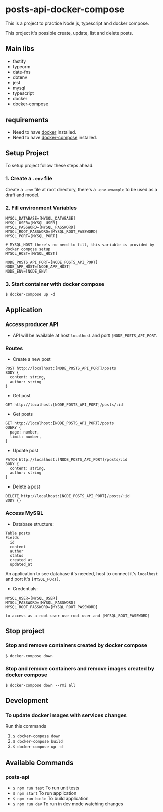 # posts-api-docker-compose

This is a project to practice Node.js, typescript and docker compose.

This project it's possible create, update, list and delete posts.

## Main libs

- fastify
- typeorm
- date-fns
- dotenv
- jest
- mysql
- typescript
- docker
- docker-compose

## requirements

- Need to have [docker](https://www.docker.com/get-started/) installed.
- Need to have [docker-compose](https://docs.docker.com/compose/install/) installed.

## Setup Project

To setup project follow these steps ahead.

### 1. Create a `.env` file

Create a `.env` file at root directory, there's a `.env.example` to be used as a draft and model.

### 2. Fill environment Variables

```
MYSQL_DATABASE=[MYSQL_DATABASE]
MYSQL_USER=[MYSQL_USER]
MYSQL_PASSWORD=[MYSQL_PASSWORD]
MYSQL_ROOT_PASSWORD=[MYSQL_ROOT_PASSWORD]
MYSQL_PORT=[MYSQL_PORT]

# MYSQL_HOST there's no need to fill, this variable is provided by docker compose setup
MYSQL_HOST=[MYSQL_HOST]

NODE_POSTS_API_PORT=[NODE_POSTS_API_PORT]
NODE_APP_HOST=[NODE_APP_HOST]
NODE_ENV=[NODE_ENV]
```

### 3. Start container with docker compose

`$ docker-compose up -d`

## Application

### Access producer API

- API will be available at host `localhost` and port `[NODE_POSTS_API_PORT`.

### Routes

- Create a new post

```
POST http://localhost:[NODE_POSTS_API_PORT]/posts
BODY {
  content: string,
  author: string
}
```

- Get post

```
GET http://localhost:[NODE_POSTS_API_PORT]/posts/:id
```

- Get posts

```
GET http://localhost:[NODE_POSTS_API_PORT]/posts
QUERY {
  page: number,
  limit: number,
}
```

- Update post

```
PATCH http://localhost:[NODE_POSTS_API_PORT]/posts/:id
BODY {
  content: string,
  author: string
}
```

- Delete a post

```
DELETE http://localhost:[NODE_POSTS_API_PORT]/posts/:id
BODY {}
```

### Access MySQL

- Database structure:

```
Table posts
Fields
  id
  content
  author
  status
  created_at
  updated_at
```

An application to see database it's needed, host to connect it's `localhost` and port it's `[MYSQL_PORT]`.

- Credentials:

```
MYSQL_USER=[MYSQL_USER]
MYSQL_PASSWORD=[MYSQL_PASSWORD]
MYSQL_ROOT_PASSWORD=[MYSQL_ROOT_PASSWORD]
```

`to access as a root user use root user and [MYSQL_ROOT_PASSWORD]`

## Stop project

### Stop and remove containers created by docker compose

`$ docker-compose down`

### Stop and remove containers and remove images created by docker compose

`$ docker-compose down --rmi all`

## Development

### To update docker images with services changes

Run this commands

1. `$ docker-compose down`
2. `$ docker-compose build`
3. `$ docker-compose up -d`

## Available Commands

### posts-api

- `$ npm run test`
  To run unit tests
- `$ npm start`
  To run application
- `$ npm run build`
  To build application
- `$ npm run dev`
  To run in dev mode watching changes
